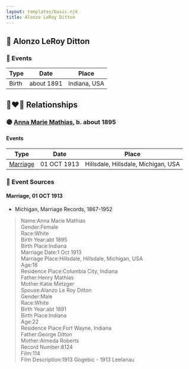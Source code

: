 ```yaml
---
layout: templates/basic.njk
title: Alonzo LeRoy Ditton
---
```

## 🔵 Alonzo LeRoy Ditton

### 📆 Events

Type | Date | Place
------ | ------ | ------
Birth | about 1891 | Indiana, USA

## 👩‍❤️‍👨 Relationships

### 🟣 [Anna Marie Mathias](/people/5/50075230), b. about 1895

#### Events

Type | Date | Place
------ | ------ | ------
[Marriage](#event-family-0-event-0) | 01 OCT 1913 | Hillsdale, Hillsdale, Michigan, USA
### 📰 Event Sources

#### <a id="event-family-0-event-0"></a> Marriage, 01 OCT 1913
* Michigan, Marriage Records, 1867-1952
>   
  > Name:Anna Marie Mathias  
  > Gender:Female  
  > Race:White  
  > Birth Year:abt 1895  
  > Birth Place:Indiana  
  > Marriage Date:1 Oct 1913  
  > Marriage Place:Hillsdale, Hillsdale, Michigan, USA  
  > Age:18  
  > Residence Place:Columbia City, Indiana  
  > Father:Henry Mathias  
  > Mother:Katie Metzger  
  > Spouse:Alanzo Le Roy Ditton  
  > Gender:Male  
  > Race:White  
  > Birth Year:abt 1891  
  > Birth Place:Indiana  
  > Age:22  
  > Residence Place:Fort Wayne, Indiana  
  > Father:George Ditton  
  > Mother:Almeda Roberts  
  > Record Number:8124  
  > Film:114  
  > Film Description:1913 Gogebic - 1913 Leelanau